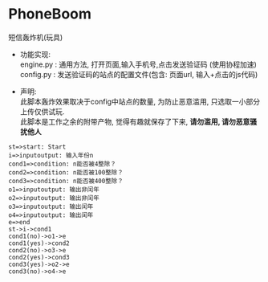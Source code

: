 # PhoneBoom
短信轰炸机(玩具)

* 功能实现:  
    engine.py : 通用方法, 打开页面,输入手机号,点击发送验证码 (使用协程加速)  
    config.py : 发送验证码的站点的配置文件(包含: 页面url, 输入+点击的js代码)  

* 声明:  
    此脚本轰炸效果取决于config中站点的数量, 为防止恶意滥用, 只选取一小部分上传仅供试玩.  
    此脚本是工作之余的附带产物, 觉得有趣就保存了下来, **请勿滥用, 请勿恶意骚扰他人**
    
```flow
st=>start: Start
i=>inputoutput: 输入年份n
cond1=>condition: n能否被4整除？
cond2=>condition: n能否被100整除？
cond3=>condition: n能否被400整除？
o1=>inputoutput: 输出非闰年
o2=>inputoutput: 输出非闰年
o3=>inputoutput: 输出闰年
o4=>inputoutput: 输出闰年
e=>end
st->i->cond1
cond1(no)->o1->e
cond1(yes)->cond2
cond2(no)->o3->e
cond2(yes)->cond3
cond3(yes)->o2->e
cond3(no)->o4->e
```
